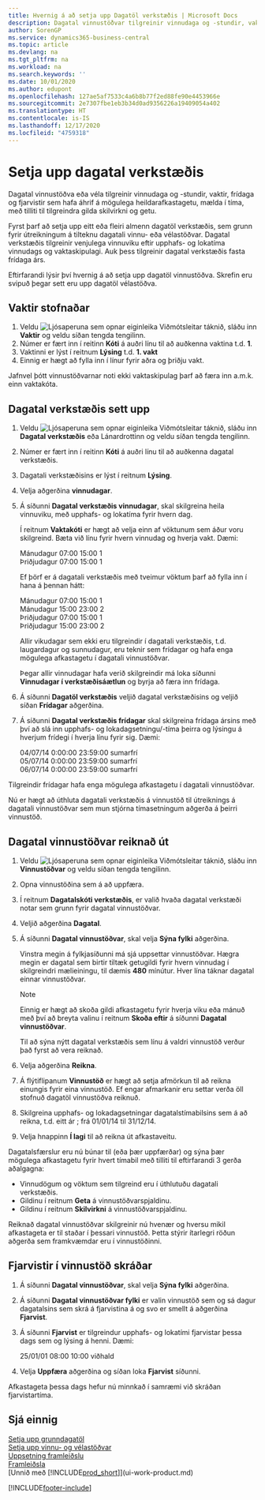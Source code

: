 ```yaml
---
title: Hvernig á að setja upp Dagatöl verkstæðis | Microsoft Docs
description: Dagatal vinnustöðvar tilgreinir vinnudaga og -stundir, vaktir, frídaga og fjarvistir sem hafa áhrif á mögulega heildarafkastagetu, mælda í tíma, með tilliti til tilgreindra gilda skilvirkni og getu. Stofnun og virkjun dagatals vinnustöðvar þarfnast nokkurra undirbúningsskrefa.
author: SorenGP
ms.service: dynamics365-business-central
ms.topic: article
ms.devlang: na
ms.tgt_pltfrm: na
ms.workload: na
ms.search.keywords: ''
ms.date: 10/01/2020
ms.author: edupont
ms.openlocfilehash: 127ae5af7533c4a6b8b77f2ed88fe90e4453966e
ms.sourcegitcommit: 2e7307fbe1eb3b34d0ad9356226a19409054a402
ms.translationtype: HT
ms.contentlocale: is-IS
ms.lasthandoff: 12/17/2020
ms.locfileid: "4759318"
---
```

# <a name="set-up-shop-calendars"></a>Setja upp dagatal verkstæðis
Dagatal vinnustöðva eða véla tilgreinir vinnudaga og -stundir, vaktir, frídaga og fjarvistir sem hafa áhrif á mögulega heildarafkastagetu, mælda í tíma, með tilliti til tilgreindra gilda skilvirkni og getu.

Fyrst þarf að setja upp eitt eða fleiri almenn dagatöl verkstæðis, sem grunn fyrir útreikningum á tilteknu dagatali vinnu- eða vélastöðvar. Dagatal verkstæðis tilgreinir venjulega vinnuviku eftir upphafs- og lokatíma vinnudags og vaktaskipulagi. Auk þess tilgreinir dagatal verkstæðis fasta frídaga árs.  

Eftirfarandi lýsir því hvernig á að setja upp dagatöl vinnustöðva. Skrefin eru svipuð þegar sett eru upp dagatöl vélastöðva.  

## <a name="to-create-work-shifts"></a>Vaktir stofnaðar  
1.  Veldu ![Ljósaperuna sem opnar eiginleika Viðmótsleitar](media/ui-search/search_small.png "Segðu mér hvað þú vilt gera") táknið, sláðu inn **Vaktir** og veldu síðan tengda tengilinn.  
2.  Númer er fært inn í reitinn **Kóti** á auðri línu til að auðkenna vaktina t.d. **1**.  
3.  Vaktinni er lýst í reitnum **Lýsing** t.d. **1. vakt**  
4.  Einnig er hægt að fylla inn í línur fyrir aðra og þriðju vakt.  

Jafnvel þótt vinnustöðvarnar noti ekki vaktaskipulag þarf að færa inn a.m.k. einn vaktakóta.  

## <a name="to-set-up-a-shop-calendar"></a>Dagatal verkstæðis sett upp  
1.  Veldu ![Ljósaperuna sem opnar eiginleika Viðmótsleitar](media/ui-search/search_small.png "Segðu mér hvað þú vilt gera") táknið, sláðu inn **Dagatal verkstæðis** eða Lánardrottinn og veldu síðan tengda tengilinn.  
2.  Númer er fært inn í reitinn **Kóti** á auðri línu til að auðkenna dagatal verkstæðis.  
3.  Dagatali verkstæðisins er lýst í reitnum **Lýsing**.  
4.  Velja aðgerðina **vinnudagar**.
5.  Á síðunni **Dagatal verkstæðis vinnudagar**, skal skilgreina heila vinnuviku, með upphafs- og lokatíma fyrir hvern dag.  

    Í reitnum **Vaktakóti** er hægt að velja einn af vöktunum sem áður voru skilgreind. Bæta við línu fyrir hvern vinnudag og hverja vakt. Dæmi:  

    Mánudagur 07:00 15:00 1   
    Þriðjudagur 07:00 15:00 1  

    Ef þörf er á dagatali verkstæðis með tveimur vöktum þarf að fylla inn í hana á þennan hátt:  

    Mánudagur 07:00 15:00 1   
    Mánudagur 15:00 23:00 2  
    Þriðjudagur 07:00 15:00 1  
    Þriðjudagur 15:00 23:00 2  

    Allir vikudagar sem ekki eru tilgreindir í dagatali verkstæðis, t.d. laugardagur og sunnudagur, eru teknir sem frídagar og hafa enga mögulega afkastagetu í dagatali vinnustöðvar.  

    Þegar allir vinnudagar hafa verið skilgreindir má loka síðunni **Vinnudagar í verkstæðisáætlun** og byrja að færa inn frídaga.  

6.  Á síðunni **Dagatöl verkstæðis** veljið dagatal verkstæðisins og veljið síðan **Frídagar** aðgerðina.
7. Á síðunni **Dagatal verkstæðis frídagar** skal skilgreina frídaga ársins með því að slá inn upphafs- og lokadagsetningu/-tíma þeirra og lýsingu á hverjum frídegi í hverja línu fyrir sig. Dæmi:  

    04/07/14 0:00:00 23:59:00 sumarfrí  
    05/07/14 0:00:00 23:59:00 sumarfrí  
    06/07/14 0:00:00 23:59:00 sumarfrí  

Tilgreindir frídagar hafa enga mögulega afkastagetu í dagatali vinnustöðvar.  

Nú er hægt að úthluta dagatali verkstæðis á vinnustöð til útreiknings á dagatali vinnustöðvar sem mun stjórna tímasetningum aðgerða á þeirri vinnustöð.  

## <a name="to-calculate-a-work-center-calendar"></a>Dagatal vinnustöðvar reiknað út  

1.  Veldu ![Ljósaperuna sem opnar eiginleika Viðmótsleitar](media/ui-search/search_small.png "Segðu mér hvað þú vilt gera") táknið, sláðu inn **Vinnustöðvar** og veldu síðan tengda tengilinn.
2. Opna vinnustöðina sem á að uppfæra.  
3. Í reitnum **Dagatalskóti verkstæðis**, er valið hvaða dagatal verkstæði notar sem grunn fyrir dagatal vinnustöðvar.  
4. Veljið aðgerðina **Dagatal**.  
5. Á síðunni **Dagatal vinnustöðvar**, skal velja **Sýna fylki** aðgerðina.  

    Vinstra megin á fylkjasíðunni má sjá uppsettar vinnustöðvar. Hægra megin er dagatal sem birtir tiltæk getugildi fyrir hvern vinnudag í skilgreindri mælieiningu, til dæmis **480** mínútur. Hver lína táknar dagatal einnar vinnustöðvar.  

    > [!NOTE]  
    >  Einnig er hægt að skoða gildi afkastagetu fyrir hverja viku eða mánuð með því að breyta valinu í reitnum **Skoða eftir** á síðunni **Dagatal vinnustöðvar**.  

    Til að sýna nýtt dagatal verkstæðis sem línu á valdri vinnustöð verður það fyrst að vera reiknað.  

6.  Velja aðgerðina **Reikna**.  
7.  Á flýtiflipanum **Vinnustöð** er hægt að setja afmörkun til að reikna einungis fyrir eina vinnustöð. Ef engar afmarkanir eru settar verða öll stofnuð dagatöl vinnustöðva reiknuð.  
8.  Skilgreina upphafs- og lokadagsetningar dagatalstímabilsins sem á að reikna, t.d. eitt ár ; frá 01/01/14 til 31/12/14.
9. Velja hnappinn **Í lagi** til að reikna út afkastaveitu.  

Dagatalsfærslur eru nú búnar til (eða þær uppfærðar) og sýna þær mögulega afkastagetu fyrir hvert tímabil með tilliti til eftirfarandi 3 gerða aðalgagna:  

- Vinnudögum og vöktum sem tilgreind eru í úthlutuðu dagatali verkstæðis.  
- Gildinu í reitnum **Geta** á vinnustöðvarspjaldinu.  
- Gildinu í reitnum **Skilvirkni** á vinnustöðvarspjaldinu.  

Reiknað dagatal vinnustöðvar skilgreinir nú hvenær og hversu mikil afkastageta er til staðar í þessari vinnustöð. Þetta stýrir ítarlegri röðun aðgerða sem framkvæmdar eru í vinnustöðinni.  

## <a name="to-record-work-center-absence"></a>Fjarvistir í vinnustöð skráðar  
1.  Á síðunni **Dagatal vinnustöðvar**, skal velja **Sýna fylki** aðgerðina.
2. Á síðunni **Dagatal vinnustöðvar fylki** er valin vinnustöð sem og sá dagur dagatalsins sem skrá á fjarvistina á og svo er smellt á aðgerðina **Fjarvist**.  
3.  Á síðunni **Fjarvist** er tilgreindur upphafs- og lokatími fjarvistar þessa dags sem og lýsing á henni. Dæmi:  

    25/01/01 08:00 10:00 viðhald  

4.  Velja **Uppfæra** aðgerðina og síðan loka **Fjarvist** síðunni.  

Afkastageta þessa dags hefur nú minnkað í samræmi við skráðan fjarvistartíma.  

## <a name="see-also"></a>Sjá einnig  
[Setja upp grunndagatöl](across-how-to-assign-base-calendars.md)  
[Setja upp vinnu- og vélastöðvar](production-how-to-set-up-work-and-machine-centers.md)  
[Uppsetning framleiðslu](production-configure-production-processes.md)  
[Framleiðsla](production-manage-manufacturing.md)  
[Unnið með [!INCLUDE[prod_short](includes/prod_short.md)]](ui-work-product.md)  


[!INCLUDE[footer-include](includes/footer-banner.md)]